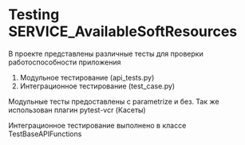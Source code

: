 # Testing SERVICE_AvailableSoftResources

В проекте представлены различные тесты для проверки работоспособности приложения

1. Модульное тестирование (api_tests.py)
2. Интеграционное тестирование (test_case.py)

Модульные тесты предоставлены с parametrize и без. Так же использован плагин pytest-vcr (Касеты)

Интеграционное тестирование выполнено в классе TestBaseAPIFunctions
